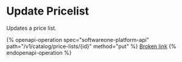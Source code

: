# Update Pricelist

Updates a price list.

{% openapi-operation spec="softwareone-platform-api" path="/v1/catalog/price-lists/{id}" method="put" %}
[Broken link](broken-reference)
{% endopenapi-operation %}
